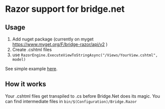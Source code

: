 # Razor support for bridge.net

## Usage

1) Add nuget package (currently on myget https://www.myget.org/F/bridge-razor/api/v2 )
2) Create .cshtml files
3) use `RazorEngine.ExecuteViewToStringAsync("/Views/YourView.cshtml", model)`


See simple example [here](https://github.com/kekekeks/Bridge.Razor.Example).


## How it works

Your .cshtml files get transpiled to .cs before Bridge.Net does its magic. You can find intermediate files in `bin/$(Configuration)/Bridge.Razor`
